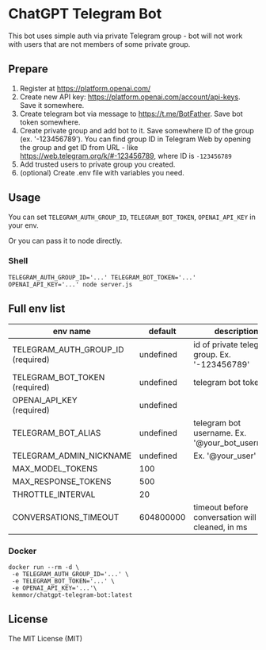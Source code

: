 # ChatGPT Telegram Bot

This bot uses simple auth via private Telegram group - bot will not work with users that are not members of some private group.

## Prepare

1. Register at https://platform.openai.com/
2. Create new API key: https://platform.openai.com/account/api-keys. Save it somewhere.
3. Create telegram bot via message to https://t.me/BotFather. Save bot token somewhere.
4. Create private group and add bot to it. Save somewhere ID of the group (ex. '-123456789'). You can find group ID in Telegram Web by opening the group and get ID from URL - like https://web.telegram.org/k/#-123456789, where ID is `-123456789`
5. Add trusted users to private group you created.
6. (optional) Create .env file with variables you need.

## Usage
You can set `TELEGRAM_AUTH_GROUP_ID`, `TELEGRAM_BOT_TOKEN`, `OPENAI_API_KEY` in your env.

Or you can pass it to node directly.

### Shell
```shell
TELEGRAM_AUTH_GROUP_ID='...' TELEGRAM_BOT_TOKEN='...' OPENAI_API_KEY='...' node server.js
```

## Full env list

|env name|default|description|
|--------|-----------|-------|
|TELEGRAM_AUTH_GROUP_ID <br> (required)|undefined|id of private telegram group. Ex. '-123456789'|
|TELEGRAM_BOT_TOKEN <br> (required)|undefined|telegram bot token|
|OPENAI_API_KEY <br> (required)|undefined||
|TELEGRAM_BOT_ALIAS|undefined|telegram bot username. Ex. '@your_bot_username'|
|TELEGRAM_ADMIN_NICKNAME|undefined|Ex. '@your_user'|
|MAX_MODEL_TOKENS|100||
|MAX_RESPONSE_TOKENS|500||
|THROTTLE_INTERVAL|20||
|CONVERSATIONS_TIMEOUT|604800000|timeout before conversation will be cleaned, in ms|

### Docker
```shell
docker run --rm -d \
 -e TELEGRAM_AUTH_GROUP_ID='...' \
 -e TELEGRAM_BOT_TOKEN='...' \
 -e OPENAI_API_KEY='...'\
 kemmor/chatgpt-telegram-bot:latest
```

## License 
The MIT License (MIT)